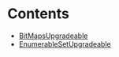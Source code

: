 

# Contents
- [BitMapsUpgradeable](BitMapsUpgradeable.sol/library.BitMapsUpgradeable.md)
- [EnumerableSetUpgradeable](EnumerableSetUpgradeable.sol/library.EnumerableSetUpgradeable.md)
